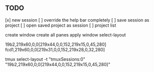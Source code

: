 ## TODO
[x] new session
[ ] override the help bar completely
[ ] save session as project
[ ] open saved project as session
    [ ] project list



create window
create all panes
apply window select-layout

19b2,219x60,0,0[219x44,0,0,152,219x15,0,45,280]
fcd1,219x60,0,0[219x31,0,0,152,219x28,0,32,280]

tmux select-layout -t "tmuxSessions:0" "19b2,219x60,0,0[219x44,0,0,152,219x15,0,45,280]"
